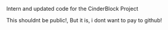 Intern and updated code for the CinderBlock Project

This shouldnt be public!, But it is, i dont want to pay to github!
